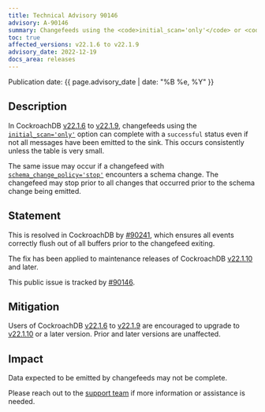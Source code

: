 ```yaml
---
title: Technical Advisory 90146
advisory: A-90146
summary: Changefeeds using the <code>initial_scan='only'</code> or <code>schema_change_policy='stop'</code> options may incorrectly complete with a <code>successful</code> status under certain circumstances.
toc: true
affected_versions: v22.1.6 to v22.1.9
advisory_date: 2022-12-19
docs_area: releases
---
```


Publication date: {{ page.advisory_date | date: "%B %e, %Y" }}

## Description

In CockroachDB [v22.1.6](../releases/v22.1.html#v22-1-6) to [v22.1.9](../releases/v22.1.html#v22-1-9), changefeeds using the [`initial_scan='only'`](../v22.1/create-changefeed#initial-scan) option can complete with a `successful` status even if not all messages have been emitted to the sink. This occurs consistently unless the table is very small.

The same issue may occur if a changefeed with [`schema_change_policy='stop'`](../v22.1/create-changefeed#options) encounters a schema change. The changefeed may stop prior to all changes that occurred prior to the schema change being emitted.

## Statement

This is resolved in CockroachDB by [#90241](https://github.com/cockroachdb/cockroach/pull/90241), which ensures all events correctly flush out of all buffers prior to the changefeed exiting.

The fix has been applied to maintenance releases of CockroachDB [v22.1.10](../releases/v22.1.html#v22-1-10) and later.

This public issue is tracked by [#90146](https://github.com/cockroachdb/cockroach/pull/90146).

## Mitigation

Users of CockroachDB [v22.1.6](../releases/v22.1.html#v22-1-6) to [v22.1.9](../releases/v22.1.html#v22-1-9) are encouraged to upgrade to [v22.1.10](../releases/v22.1.html#v22-1-10) or a later version. Prior and later versions are unaffected.

## Impact

Data expected to be emitted by changefeeds may not be complete.

Please reach out to the [support team](https://support.cockroachlabs.com/) if more information or assistance is needed.
